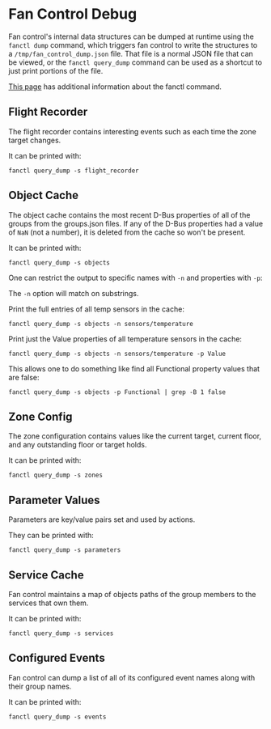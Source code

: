 # Fan Control Debug

Fan control's internal data structures can be dumped at runtime using the
`fanctl dump` command, which triggers fan control to write the structures to a
`/tmp/fan_control_dump.json` file. That file is a normal JSON file that can be
viewed, or the `fanctl query_dump` command can be used as a shortcut to just
print portions of the file.

[This page](fanctl/README.md) has additional information about the fanctl
command.

## Flight Recorder

The flight recorder contains interesting events such as each time the zone
target changes.

It can be printed with:

```
fanctl query_dump -s flight_recorder
```

## Object Cache

The object cache contains the most recent D-Bus properties of all of the groups
from the groups.json files. If any of the D-Bus properties had a value of `NaN`
(not a number), it is deleted from the cache so won't be present.

It can be printed with:

```
fanctl query_dump -s objects
```

One can restrict the output to specific names with `-n` and properties with
`-p`:

The `-n` option will match on substrings.

Print the full entries of all temp sensors in the cache:

```
fanctl query_dump -s objects -n sensors/temperature
```

Print just the Value properties of all temperature sensors in the cache:

```
fanctl query_dump -s objects -n sensors/temperature -p Value
```

This allows one to do something like find all Functional property values that
are false:

```
fanctl query_dump -s objects -p Functional | grep -B 1 false
```

## Zone Config

The zone configuration contains values like the current target, current floor,
and any outstanding floor or target holds.

It can be printed with:

```
fanctl query_dump -s zones
```

## Parameter Values

Parameters are key/value pairs set and used by actions.

They can be printed with:

```
fanctl query_dump -s parameters
```

## Service Cache

Fan control maintains a map of objects paths of the group members to the
services that own them.

It can be printed with:

```
fanctl query_dump -s services
```

## Configured Events

Fan control can dump a list of all of its configured event names along with
their group names.

It can be printed with:

```
fanctl query_dump -s events
```
